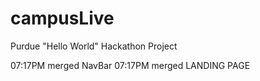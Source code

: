 # campusLive
 Purdue "Hello World" Hackathon Project

07:17PM merged NavBar
07:17PM merged LANDING PAGE
